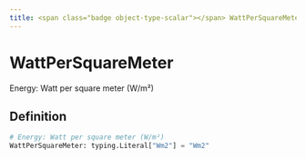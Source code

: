 ```yaml
---
title: <span class="badge object-type-scalar"></span> WattPerSquareMeter
---
```

# <span class="badge object-type-scalar"></span> WattPerSquareMeter

Energy: Watt per square meter (W/m²)

## Definition

```python
# Energy: Watt per square meter (W/m²)
WattPerSquareMeter: typing.Literal["Wm2"] = "Wm2"
```
